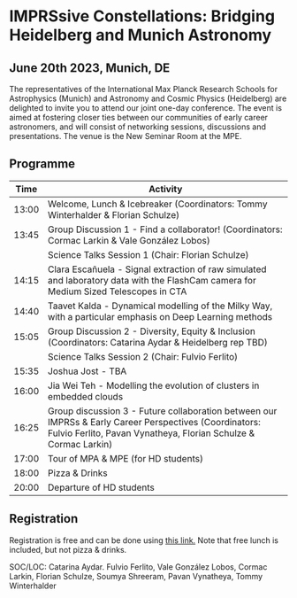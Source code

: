 # IMPRSsive Constellations: Bridging Heidelberg and Munich Astronomy

## June 20th 2023, Munich, DE

The representatives of the International Max Planck Research Schools for Astrophysics (Munich) and Astronomy and Cosmic Physics (Heidelberg) are delighted to invite you to attend our joint one-day conference. The event is aimed at fostering closer ties between our communities of early career astronomers, and will consist of networking sessions, discussions and presentations. The venue is the New Seminar Room at the MPE.

## Programme

| Time  | Activity                                                                                                                                                             |
|-------|----------------------------------------------------------------------------------------------------------------------------------------------------------------------|
| 13:00 | Welcome, Lunch & Icebreaker (Coordinators: Tommy Winterhalder & Florian Schulze)                                                                                     |
| 13:45 | Group Discussion 1 - Find a collaborator! (Coordinators: Cormac Larkin & Vale González Lobos)                                                                |
|       | Science Talks Session 1 (Chair: Florian Schulze)                                                                                                                     |
| 14:15 | Clara Escañuela - Signal extraction of raw simulated and laboratory data with the FlashCam camera for Medium Sized Telescopes in CTA                             |
| 14:40 | Taavet Kalda - Dynamical modelling of the Milky Way, with a particular emphasis on Deep Learning methods                                                             |
| 15:05 | Group Discussion 2 - Diversity, Equity & Inclusion (Coordinators: Catarina Aydar & Heidelberg rep TBD)                                                               |
|       | Science Talks Session 2 (Chair: Fulvio Ferlito)                                                                                                                      |
| 15:35 | Joshua Jost - TBA                                                                                                                                                    |
| 16:00 | Jia Wei Teh - Modelling the evolution of clusters in embedded clouds                                                                                                 |
| 16:25 | Group discussion 3 - Future collaboration between our IMPRSs & Early Career Perspectives (Coordinators: Fulvio Ferlito, Pavan Vynatheya, Florian Schulze & Cormac Larkin) |
| 17:00 | Tour of MPA & MPE (for HD students)                                                                                                                                  |
| 18:00 | Pizza & Drinks                                                                                                                                                       |
| 20:00 | Departure of HD students                                                                                                                                             |


## Registration
Registration is free and can be done using [this link.](https://docs.google.com/forms/d/e/1FAIpQLSdfp7oHsii5GQekthEeC_m39y3cQnSdvDhhj6_qpzVSEIeLfQ/viewform)
Note that free lunch is included, but not pizza & drinks.


SOC/LOC: Catarina Aydar. Fulvio Ferlito, Vale González Lobos, Cormac Larkin, Florian Schulze, Soumya Shreeram, Pavan Vynatheya, Tommy Winterhalder




